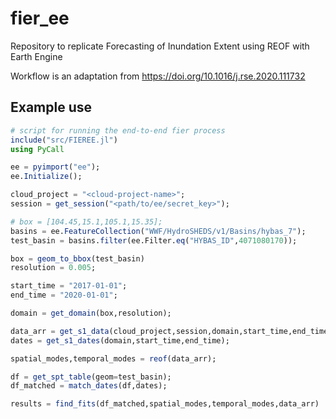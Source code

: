 # fier_ee

Repository to replicate Forecasting of Inundation Extent using REOF with Earth Engine

Workflow is an adaptation from https://doi.org/10.1016/j.rse.2020.111732

## Example use

```julia
# script for running the end-to-end fier process
include("src/FIEREE.jl")
using PyCall

ee = pyimport("ee");
ee.Initialize();

cloud_project = "<cloud-project-name>";
session = get_session("<path/to/ee/secret_key>");

# box = [104.45,15.1,105.1,15.35];
basins = ee.FeatureCollection("WWF/HydroSHEDS/v1/Basins/hybas_7");
test_basin = basins.filter(ee.Filter.eq("HYBAS_ID",4071080170));

box = geom_to_bbox(test_basin)
resolution = 0.005; 

start_time = "2017-01-01";
end_time = "2020-01-01";

domain = get_domain(box,resolution);

data_arr = get_s1_data(cloud_project,session,domain,start_time,end_time);
dates = get_s1_dates(domain,start_time,end_time);

spatial_modes,temporal_modes = reof(data_arr);

df = get_spt_table(geom=test_basin);
df_matched = match_dates(df,dates);

results = find_fits(df_matched,spatial_modes,temporal_modes,data_arr)


```
